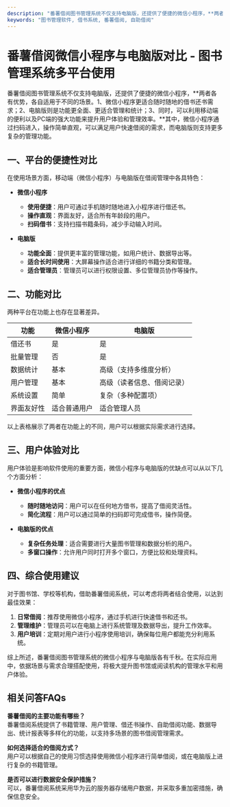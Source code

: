 ```yaml
---
description: "番薯借阅图书管理系统不仅支持电脑版，还提供了便捷的微信小程序，**两者各有优势，各自适用于不同的场景。1、微信小程序更适合随时随地的借书还书需求；2、电脑版则是功能更全面、更适合管理和统计；3、同时，可以利用移动端的便利以及PC端的强大功能来提升用户体验和管理效率。**其中，微信小程序通过扫码进入，操作简单直观，可以满足用户快速借阅的需求，而电脑版则支持更多复杂的管理功能。"
keywords: "图书管理软件, 借书系统, 番薯借阅, 自助借阅"
---
```

# 番薯借阅微信小程序与电脑版对比 - 图书管理系统多平台使用

番薯借阅图书管理系统不仅支持电脑版，还提供了便捷的微信小程序，**两者各有优势，各自适用于不同的场景。1、微信小程序更适合随时随地的借书还书需求；2、电脑版则是功能更全面、更适合管理和统计；3、同时，可以利用移动端的便利以及PC端的强大功能来提升用户体验和管理效率。**其中，微信小程序通过扫码进入，操作简单直观，可以满足用户快速借阅的需求，而电脑版则支持更多复杂的管理功能。

## **一、平台的便捷性对比**

在使用场景方面，移动端（微信小程序）与电脑版在借阅管理中各具特色：

- **微信小程序**  
  - **使用便捷**：用户可通过手机随时随地进入小程序进行借还书。
  - **操作直观**：界面友好，适合所有年龄段的用户。
  - **扫码借书**：支持扫描书籍条码，减少手动输入时间。

- **电脑版**  
  - **功能全面**：提供更丰富的管理功能，如用户统计、数据导出等。
  - **适合长时间使用**：大屏幕操作适合进行详细的书籍分类和管理。
  - **适合管理员**：管理员可以进行权限设置、多位管理员协作等操作。

## **二、功能对比**

两种平台在功能上也存在显著差异。

| 功能           | 微信小程序               | 电脑版                     |
|----------------|--------------------------|----------------------------|
| 借还书         | 是                       | 是                         |
| 批量管理       | 否                       | 是                         |
| 数据统计       | 基本                     | 高级（支持多维度分析）     |
| 用户管理       | 基本                     | 高级（读者信息、借阅记录） |
| 系统设置       | 简单                     | 复杂（多种配置项）         |
| 界面友好性     | 适合普通用户             | 适合管理人员               |

以上表格展示了两者在功能上的不同，用户可以根据实际需求进行选择。

## **三、用户体验对比**

用户体验是影响软件使用的重要方面，微信小程序与电脑版的优缺点可以从以下几个方面分析：

- **微信小程序的优点**  
  - **随时随地访问**：用户可以在任何地方借书，提高了借阅灵活性。
  - **简化流程**：用户可以通过简单的扫码即可完成借书，操作简便。
  
- **电脑版的优点**  
  - **复杂任务处理**：适合需要进行大量图书管理和数据分析的用户。
  - **多窗口操作**：允许用户同时打开多个窗口，方便比较和处理资料。

## **四、综合使用建议**

对于图书馆、学校等机构，借助番薯借阅系统，可以考虑将两者结合使用，以达到最佳效果：

1. **日常借阅**：推荐使用微信小程序，通过手机进行快速借书和还书。
2. **管理维护**：管理员可以在电脑上进行系统管理及数据导出，提升工作效率。
3. **用户培训**：定期对用户进行小程序使用培训，确保每位用户都能充分利用系统。

综上所述，番薯借阅图书管理系统的微信小程序与电脑版各有千秋。在实际应用中，依据场景与需求合理搭配使用，将极大提升图书馆或阅读机构的管理水平和用户体验。

## **相关问答FAQs**

**番薯借阅的主要功能有哪些？**  
番薯借阅系统提供了书籍管理、用户管理、借还书操作、自助借阅功能、数据导出、统计报表等多样化的功能，以支持多场景的图书借阅管理需求。

**如何选择适合的借阅方式？**  
用户可以根据自己的使用习惯选择使用微信小程序进行简单借阅，或在电脑版上进行复杂的书籍管理。

**是否可以进行数据安全保护措施？**  
可以，番薯借阅系统采用华为云的服务器存储用户数据，并采取多重加密措施，确保信息安全。
